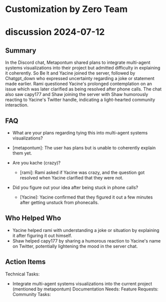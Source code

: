 # Customization by Zero Team

# discussion 2024-07-12

## Summary
 In the Discord chat, Metapontum shared plans to integrate multi-agent systems visualizations into their project but admitted difficulty in explaining it coherently. So Be It and Yacine joined the server, followed by Chatgpt_down who expressed uncertainty regarding a joke or statement made earlier. Rami questioned Yacine's prolonged contemplation on an issue which was later clarified as being resolved after phone calls. The chat also saw capy177 and Shaw joining the server with Shaw humorously reacting to Yacine's Twitter handle, indicating a light-hearted community interaction.

## FAQ
 - What are your plans regarding tying this into multi-agent systems visualizations?
  - [metapontum]: The user has plans but is unable to coherently explain them yet.
  
- Are you kache (crazy)?
  - [rami]: Rami asked if Yacine was crazy, and the question got resolved when Yacine clarified that they were not.

- Did you figure out your idea after being stuck in phone calls?
  - [Yacine]: Yacine confirmed that they figured it out a few minutes after getting unstuck from phonecalls.

## Who Helped Who
 - Yacine helped rami with understanding a joke or situation by explaining it after figuring it out himself.
- Shaw helped capy177 by sharing a humorous reaction to Yacine's name on Twitter, potentially lightening the mood in the server chat.

## Action Items
 Technical Tasks:
  - Integrate multi-agent systems visualizations into the current project (mentioned by metapontum)
Documentation Needs:
Feature Requests:
Community Tasks:

